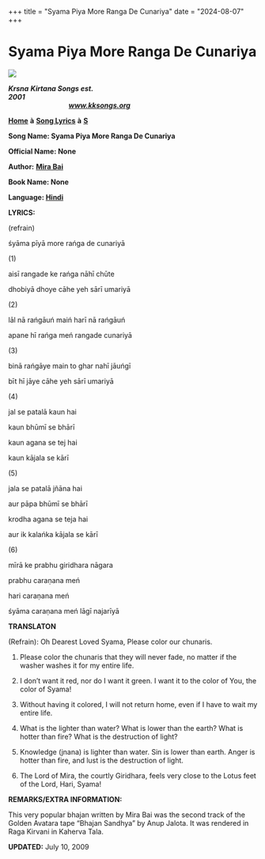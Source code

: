 +++
title = "Syama Piya More Ranga De Cunariya"
date = "2024-08-07"
+++

# Syama Piya More Ranga De Cunariya
**[![](http://kksongs.org/image_files/image002.jpg)](http://kksongs.org/)**

**_Krsna_** **_Kirtana Songs est. 2001_**                                                                                                                                                      **_www.kksongs.org_**

**[Home](http://kksongs.org/)** **à** **[Song Lyrics](http://kksongs.org/lyrics.html)** **à** **[S](http://kksongs.org/songs/song_s.html)**

**Song Name: Syama Piya More Ranga De Cunariya**

**Official Name: None**

**Author:** [**Mira Bai**](http://kksongs.org/authors/list/mirabai.html)

**Book Name: None**

**Language: [Hindi](http://kksongs.org/language/list/hindi.html)**

**LYRICS:**

(refrain)

śyāma pīyā more rańga de cunariyā

(1)

aisī rangade ke rańga nāhī chūte

dhobiyā dhoye cāhe yeh sārī umariyā

(2)

lāl nā rańgāuń maiń harī nā rańgāuń

apane hī rańga meń rangade cunariyā

(3)

binā rańgāye main to ghar nahī jāuńgī

bīt hī jāye cāhe yeh sārī umariyā

(4)

jal se patalā kaun hai

kaun bhūmī se bhārī

kaun agana se tej hai

kaun kājala se kārī

(5)

jala se patalā jñāna hai

aur pāpa bhūmī se bhārī

krodha agana se teja hai

aur ik kalańka kājala se kārī

(6)

mīrā ke prabhu giridhara nāgara

prabhu caraṇana meń

hari caraṇana meń

śyāma caraṇana meń lāgī najarīyā

**TRANSLATON**

(Refrain): Oh Dearest Loved Syama, Please color our chunaris.

1) Please color the chunaris that they will never fade, no matter if the washer washes it for my entire life.

2) I don’t want it red, nor do I want it green. I want it to the color of You, the color of Syama!

3) Without having it colored, I will not return home, even if I have to wait my entire life.

4) What is the lighter than water? What is lower than the earth? What is hotter than fire? What is the destruction of light?

5) Knowledge (jnana) is lighter than water. Sin is lower than earth. Anger is hotter than fire, and lust is the destruction of light.

6) The Lord of Mira, the courtly Giridhara, feels very close to the Lotus feet of the Lord, Hari, Syama!

**REMARKS/EXTRA INFORMATION:**

This very popular bhajan written by Mira Bai was the second track of the Golden Avatara tape “Bhajan Sandhya” by Anup Jalota. It was rendered in Raga Kirvani in Kaherva Tala.

**UPDATED:** July 10, 2009